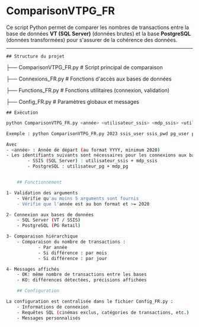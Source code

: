 # ComparisonVTPG_FR

Ce script Python permet de comparer les nombres de transactions entre la  base de données **VT (SQL Server)** (données brutes) et la base **PostgreSQL** (données transformées) pour s'assurer de la cohérence des données. 

---

    ## Structure du projet

├── ComparisonVTPG_FR.py # Script principal de comparaison

├── Connexions_FR.py # Fonctions d'accès aux bases de données

├── Functions_FR.py # Fonctions utilitaires (connexion, validation)

├── Config_FR.py # Paramètres globaux et messages


    ## Exécution

```bash
python ComparisonVTPG_FR.py <année> <utilisateur_ssis> <mdp_ssis> <utilisateur_pg> <mdp_pg>

Exemple : python ComparisonVTPG_FR.py 2023 ssis_user ssis_pwd pg_user pg_pwd

Avec 
- <année> : Année de départ (au format YYYY, minimum 2020)
- Les identifiants suivants sont nécessaires pour les connexions aux bases de données :
        - SSIS (SQL Server) : utilisateur_ssis + mdp_ssis
        - PostgreSQL : utilisateur_pg + mdp_pg


    ## Fonctionnement

1- Validation des arguments
    - Vérifie qu'au moins 5 arguments sont fournis
    - Vérifie que l'année est au bon format et >= 2020

2- Connexion aux bases de données
    - SQL Server (VT / SSIS)
    - PostgreSQL (PG Retail)

3- Comparaison hiérarchique
    - Comparaison du nombre de transactions :
            - Par année
            - Si différence : par mois
            - Si différence : par jour

4- Messages affichés
    - OK: même nombre de transactions entre les bases
    - KO: différences détectées, précisions affichées

    ## Configuration

La configuration est centralisée dans le fichier Config_FR.py :
    - Informations de connexion
    - Requêtes SQL (cinémas exclus, catégories de transactions, etc.)
    - Messages personnalisés
